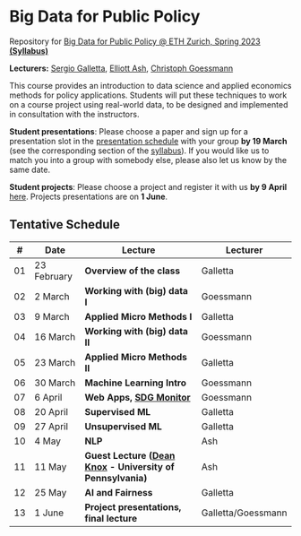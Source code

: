 # Big Data for Public Policy
Repository for [Big Data for Public Policy @ ETH Zurich, Spring 2023](https://www.vvz.ethz.ch/Vorlesungsverzeichnis/lerneinheit.view?semkez=2023S&ansicht=ALLE&lerneinheitId=166885&lang=de) **[(Syllabus)](https://docs.google.com/document/d/1xq6VY1E7aHfOmdhbppT64RzFY0vRpJDgjRWbJkisezQ/edit#)**

**Lecturers:** [Sergio Galletta](https://sergio-galletta.com), [Elliott Ash](https://elliottash.com), [Christoph Goessmann](https://goessmann.io)

This course provides an introduction to data science and applied economics methods for policy applications. Students will put these techniques to work on a course project using real-world data, to be designed and implemented in consultation with the instructors.

**Student presentations**: Please choose a paper and sign up for a presentation slot in the [presentation schedule](https://docs.google.com/spreadsheets/d/1iDx9FtRQfBkN-mNEXWmrO0kep8TtQikNCiuLueZ3nws/edit#gid=0) with your group **by 19 March** (see the corresponding section of the [syllabus](https://docs.google.com/document/d/1xq6VY1E7aHfOmdhbppT64RzFY0vRpJDgjRWbJkisezQ/edit#heading=h.v2jrh9kxmbm1)). If you would like us to match you into a group with somebody else, please also let us know by the same date.

**Student projects**: Please choose a project and register it with us **by 9 April** [here](https://docs.google.com/spreadsheets/d/1iDx9FtRQfBkN-mNEXWmrO0kep8TtQikNCiuLueZ3nws/edit#gid=0). Projects presentations are on **1 June**.

## Tentative Schedule
| #  | Date        | Lecture                                                        | Lecturer           |
|----|-------------|----------------------------------------------------------------|--------------------|
| 01 | 23 February | **Overview of the class**                                      | Galletta           |
| 02 | 2 March     | **Working with (big) data I**                                  | Goessmann          |
| 03 | 9 March     | **Applied Micro Methods I**                                    | Galletta           |
| 04 | 16 March    | **Working with (big) data II**                                 | Goessmann          |
| 05 | 23 March    | **Applied Micro Methods II**                                   | Galletta           |
| 06 | 30 March    | **Machine Learning Intro**                                     | Goessmann          |
| 07 | 6 April     | **Web Apps, [SDG Monitor](https://sdg-monitor.ethz.ch)**       | Goessmann          |
| 08 | 20 April    | **Supervised ML**                                              | Galletta           |
| 09 | 27 April    | **Unsupervised ML**                                            | Galletta           |
| 10 | 4 May       | **NLP**                                                        | Ash                |
| 11 | 11 May      | **Guest Lecture ([Dean Knox](http://www.dcknox.com/) - University of Pennsylvania)**     | Ash                |
| 12 | 25 May      | **AI and Fairness**                                            | Galletta           |
| 13 | 1 June      | **Project presentations, final lecture**                       | Galletta/Goessmann |


